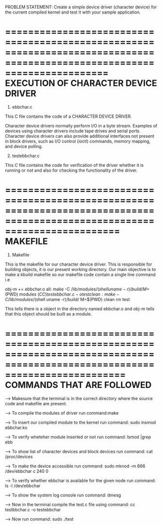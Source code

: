 PROBLEM STATEMENT: Create a simple device driver (character device) for the current compiled kernel and test
it with your sample application.









==========================================================================================================================
EXECUTION OF CHARACTER DEVICE DRIVER
==========================================================================================================================
1) ebbchar.c 

This C file contains the code of a CHARACTER DEVICE DRIVER.

Character device drivers normally perform I/O in a byte stream. Examples of devices using character drivers include tape 
drives and serial ports. Character device drivers can also provide additional interfaces not present in block drivers, 
such as I/O control (ioctl) commands, memory mapping, and device polling.

2) testebbchar.c

This C file contains the code for verification of the driver whether it is running or not and also for checking the functionality of the driver.


============================================================================================================================
 MAKEFILE 
============================================================================================================================
1) Makefile

This is the makefile for our character device driver. This is responsible for building objects, it is our present working 
directory. Our main objective is to make a kbuild makefile so our makefile code contain a single line command i.e 

obj-m += ebbchar.o
all:
	make -C /lib/modules/$(shell uname -r)/build/ M=$(PWD) modules
	$(CC) testebbchar.c -o test
clean:
	make -C /lib/modules/$(shell uname -r)/build/ M=$(PWD) clean
	rm test

This tells there is a object in the directory named ebbchar.o and obj-m tells that this object should be built as a 
module.

=============================================================================================================================
 COMMANDS THAT ARE FOLLOWED
=============================================================================================================================

--> Makesure that the terminal is in the correct directory where the source code and makefile are present.

--> To compile the modules of driver run
	command:make

--> To insert our compiled module to the kernel run
	command: sudo insmod ebbchar.ko

--> To verify wheteher module inserted or not run
	command: lsmod |grep ebb
         

--> To show list of character devices and block devices run
	command: cat /proc/devices

--> To make the device accessible run
	command: sudo mknod -m 666 /dev/ebbchar c 240 0 
         
  
--> To verify whether ebbchar is available for the given node run
	command: ls -l /dev/ebbchar
         
--> To show the system log console run 
	command: dmesg
         

--> Now in the terminal compile the test.c file using
	command: cc testbbchar.c -o testebbchar

--> Now run 
         command: sudo ./test
